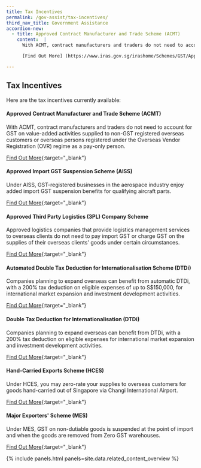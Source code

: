 ```yaml
---
title: Tax Incentives
permalink: /gov-assist/tax-incentives/
third_nav_title: Government Assistance
accordion-new:
  - title: Approved Contract Manufacturer and Trade Scheme (ACMT)
    content:  |
      With ACMT, contract manufacturers and traders do not need to account for GST on value-added activities supplied to non-GST registered overseas customers or overseas persons registered under the Overseas Vendor Registration (OVR) regime as a pay-only person.

      [Find Out More] (https://www.iras.gov.sg/irashome/Schemes/GST/Approved-Contract-Manufacturer-and-Trader--ACMT--Scheme/){:target="_blank"}

---
```


## Tax Incentives

Here are the tax incentives currently available:

#### Approved Contract Manufacturer and Trade Scheme (ACMT)

With ACMT, contract manufacturers and traders do not need to account for GST on value-added activities supplied to non-GST registered overseas customers or overseas persons registered under the Overseas Vendor Registration (OVR) regime as a pay-only person.

[Find Out More](https://www.iras.gov.sg/irashome/Schemes/GST/Approved-Contract-Manufacturer-and-Trader--ACMT--Scheme/){:target="_blank"}

#### Approved Import GST Suspension Scheme (AISS)

Under AISS, GST-registered businesses in the aerospace industry enjoy added import GST suspension benefits for qualifying aircraft parts.

[Find Out More](https://www.iras.gov.sg/irashome/Schemes/GST/Approved-Import-GST-Suspension-Scheme--AISS-/){:target="_blank"}

#### Approved Third Party Logistics (3PL) Company Scheme

Approved logistics companies that provide logistics management services to overseas clients do not need to pay import GST or charge GST on the supplies of their overseas clients' goods under certain circumstances.

[Find Out More](https://www.iras.gov.sg/IRASHome/Schemes/GST/Approved-Third-Party-Logistics--3PL--Company-Scheme/){:target="_blank"}

#### Automated Double Tax Deduction for Internationalisation Scheme (DTDi)

Companies planning to expand overseas can benefit from automatic DTDi, with a 200% tax deduction on eligible expenses of up to S$150,000, for international market expansion and investment development activities.

[Find Out More](https://www.iras.gov.sg/irashome/Schemes/Businesses/Double-Tax-Deduction-for-Internationalisation-Scheme/){:target="_blank"}

#### Double Tax Deduction for Internationalisation (DTDi)

Companies planning to expand overseas can benefit from DTDi, with a 200% tax deduction on eligible expenses for international market expansion and investment development activities.

[Find Out More](https://www.enterprisesg.gov.sg/financial-assistance/tax-incentives/tax-incentives/double-tax-deduction-for-internationalisation){:target="_blank"}

#### Hand-Carried Exports Scheme (HCES)

Under HCES, you may zero-rate your supplies to overseas customers for goods hand-carried out of Singapore via Changi International Airport.

[Find Out More](https://www.iras.gov.sg/IRASHome/Schemes/GST/Hand-Carried-Exports-Scheme--HCES-/){:target="_blank"}

#### Major Exporters' Scheme (MES)

Under MES, GST on non-dutiable goods is suspended at the point of import and when the goods are removed from Zero GST warehouses.

[Find Out More](https://www.iras.gov.sg/irashome/Schemes/GST/Major-Exporter-Scheme--MES-/){:target="_blank"}

{% include panels.html panels=site.data.related_content_overview %}

